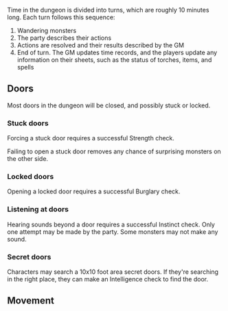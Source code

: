 Time in the dungeon is divided into turns, which are roughly 10 minutes long. Each turn follows this sequence:
1. Wandering monsters
2. The party describes their actions
3. Actions are resolved and their results described by the GM
4. End of turn. The GM updates time records, and the players update any information on their sheets, such as the status of torches, items, and spells

## Doors
Most doors in the dungeon will be closed, and possibly stuck or locked.

### Stuck doors
Forcing a stuck door requires a successful Strength check. 

Failing to open a stuck door removes any chance of surprising monsters on the other side.

### Locked doors
Opening a locked door requires a successful Burglary check.

### Listening at doors
Hearing sounds beyond a door requires a successful Instinct check. Only one attempt may be made by the party. Some monsters may not make any sound.

### Secret doors
Characters may search a 10x10 foot area secret doors. If they're searching in the right place, they can make an Intelligence check to find the door.

## Movement
